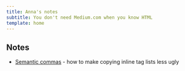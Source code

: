 ```yaml
---
title: Anna's notes
subtitle: You don't need Medium.com when you know HTML
template: home
---
```


## Notes

* [Semantic commas](/semantic-commas.html) - how to make copying inline tag lists less ugly


